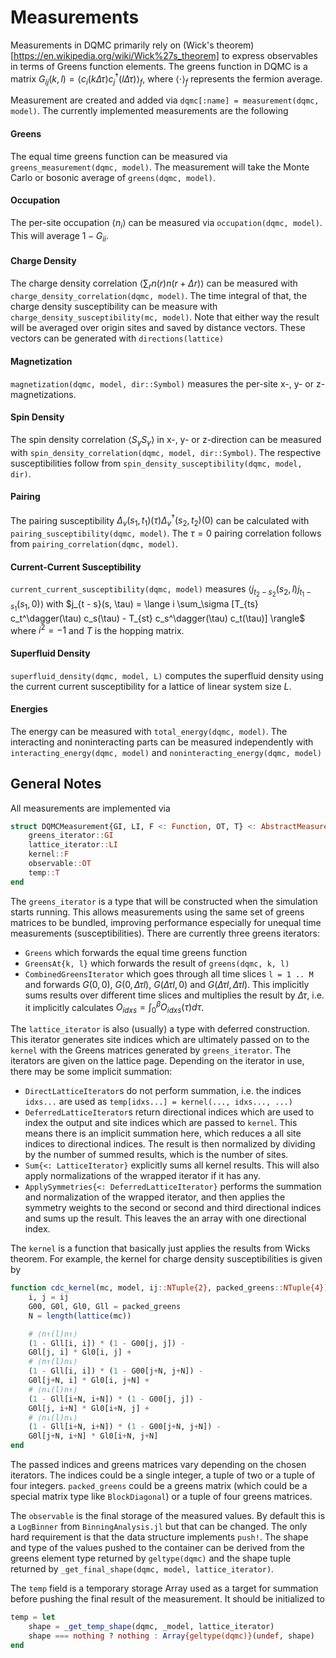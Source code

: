 # Measurements

Measurements in DQMC primarily rely on (Wick's theorem)[https://en.wikipedia.org/wiki/Wick%27s_theorem] to express observables in terms of Greens function elements. The greens function in DQMC is a matrix $G_{ij}(k, l) = \langle c_i(k \Delta\tau) c_j^\dagger(l \Delta\tau)\rangle_f$, where $\langle\cdot\rangle_f$ represents the fermion average. 

Measurement are created and added via `dqmc[:name] = measurement(dqmc, model)`. The currently implemented measurements are the following



#### Greens

The equal time greens function can be measured via `greens_measurement(dqmc, model)`. The measurement will take the Monte Carlo or bosonic average of `greens(dqmc, model)`.

#### Occupation

The per-site occupation $\langle n_i \rangle$ can be measured via `occupation(dqmc, model)`. This will average $1 - G_{ii}$.

#### Charge Density

The charge density correlation $\langle \sum_r n(r) n(r+\Delta r) \rangle$ can be measured with `charge_density_correlation(dqmc, model)`. The time integral of that, the charge density susceptibility can be measure with `charge_density_susceptibility(mc, model)`. 
Note that either way the result will be averaged over origin sites and saved by distance vectors. These vectors can be generated with `directions(lattice)`

#### Magnetization

`magnetization(dqmc, model, dir::Symbol)` measures the per-site x-, y- or z-magnetizations.

#### Spin Density

The spin density correlation $\langle S_\gamma S_\gamma \rangle$ in x-, y- or z-direction can be measured with `spin_density_correlation(dqmc, model, dir::Symbol)`. The respective susceptibilities follow from `spin_density_susceptibility(dqmc, model, dir)`.

#### Pairing

The pairing susceptibility $\Delta_v(s_1, t_1)(\tau) \Delta_v^\dagger(s_2, t_2)(0)$ can be calculated with `pairing_susceptibility(dqmc, model)`. The $\tau = 0$ pairing correlation follows from `pairing_correlation(dqmc, model)`.

#### Current-Current Susceptibility

`current_current_susceptibility(dqmc, model)` measures $\langle j_{t_2 - s_2}(s_2, l) j_{t_1 - s_1}(s_1, 0)\rangle$ with $j_{t - s}(s, \tau) = \lange i \sum_\sigma [T_{ts} c_t^\dagger(\tau) c_s(\tau) - T_{st} c_s^\dagger(\tau) c_t(\tau)] \rangle$ where $i^2 = -1$ and $T$ is the hopping matrix.

#### Superfluid Density

`superfluid_density(dqmc, model, L)` computes the superfluid density using the current current susceptibility for a lattice of linear system size $L$.

#### Energies

The energy can be measured with `total_energy(dqmc, model)`. The interacting and noninteracting parts can be measured independently with `interacting_energy(dqmc, model)` and `noninteracting_energy(dqmc, model)`



## General Notes

All measurements are implemented via

```julia
struct DQMCMeasurement{GI, LI, F <: Function, OT, T} <: AbstractMeasurement
    greens_iterator::GI
    lattice_iterator::LI
    kernel::F
    observable::OT
    temp::T
end
```

The `greens_iterator` is a type that will be constructed when the simulation starts running. This allows measurements using the same set of greens matrices to be bundled, improving performance especially for unequal time measurements (susceptibilities). There are currently three greens iterators:

* `Greens` which forwards the equal time greens function
* `GreensAt{k, l}` which forwards the result of `greens(dqmc, k, l)`
* `CombinedGreensIterator` which goes through all time slices `l = 1 .. M` and forwards $G(0, 0)$, $G(0, \Delta\tau l)$, $G(\Delta\tau l, 0)$ and $G(\Delta\tau l, \Delta\tau l)$. This implicitly sums results over different time slices and multiplies the result by $\Delta\tau$, i.e. it implicitly calculates $O_{idxs} = \int_0^\beta O_{idxs}(\tau) d\tau$.

The `lattice_iterator` is also (usually) a type with deferred construction. This iterator generates site indices which are ultimately passed on to the `kernel` with the Greens matrices generated by `greens_iterator`. The iterators are given on the lattice page. Depending on the iterator in use, there may be some implicit summation:

* `DirectLatticeIterator`s do not perform summation, i.e. the indices `idxs...` are used as `temp[idxs...] = kernel(..., idxs..., ...)`
* `DeferredLatticeIterator`s return directional indices which are used to index the output and site indices which are passed to `kernel`. This means there is an implicit summation here, which reduces a all site indices to directional indices. The result is then normalized by dividing by the number of summed results, which is the number of sites.
* `Sum{<: LatticeIterator}` explicitly sums all kernel results. This will also apply normalizations of the wrapped iterator if it has any.
* `ApplySymmetries{<: DeferredLatticeIterator}` performs the summation and normalization of the wrapped iterator, and then applies the symmetry weights to the second or second and third directional indices and sums up the result. This leaves the an array with one directional index.

The `kernel` is a function that basically just applies the results from Wicks theorem. For example, the kernel for charge density susceptibilities is given by

```julia
function cdc_kernel(mc, model, ij::NTuple{2}, packed_greens::NTuple{4})
    i, j = ij
	G00, G0l, Gl0, Gll = packed_greens
    N = length(lattice(mc))

    # ⟨n↑(l)n↑⟩
    (1 - Gll[i, i]) * (1 - G00[j, j]) -
    G0l[j, i] * Gl0[i, j] +
    # ⟨n↑(l)n↓⟩
    (1 - Gll[i, i]) * (1 - G00[j+N, j+N]) -
    G0l[j+N, i] * Gl0[i, j+N] +
    # ⟨n↓(l)n↑⟩
    (1 - Gll[i+N, i+N]) * (1 - G00[j, j]) -
    G0l[j, i+N] * Gl0[i+N, j] +
    # ⟨n↓(l)n↓⟩
    (1 - Gll[i+N, i+N]) * (1 - G00[j+N, j+N]) -
    G0l[j+N, i+N] * Gl0[i+N, j+N]
end
```

The passed indices and greens matrices vary depending on the chosen iterators. The indices could be a single integer, a tuple of two or a tuple of four integers. `packed_greens` could be a greens matrix (which could be a special matrix type like `BlockDiagonal`) or a tuple of four greens matrices.

The `observable` is the final storage of the measured values. By default this is a `LogBinner` from `BinningAnalysis.jl` but that can be changed. The only hard requirement is that the data structure implements `push!`. The shape and type of the values pushed to the container can be derived from the greens element type returned by `geltype(dqmc)` and the shape tuple returned by `_get_final_shape(dqmc, model, lattice_iterator)`.

The `temp` field is a temporary storage Array used as a target for summation before pushing the final result of the measurement. It should be initialized to 

```julia
temp = let
    shape = _get_temp_shape(dqmc, _model, lattice_iterator)
    shape === nothing ? nothing : Array{geltype(dqmc)}(undef, shape)
end
```